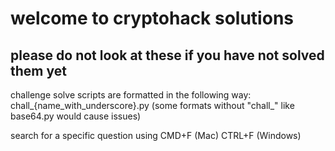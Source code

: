 # welcome to cryptohack solutions
## please do not look at these if you have not solved them yet

challenge solve scripts are formatted in the following way:
chall_{name_with_underscore}.py (some formats without "chall_" like base64.py would cause issues)

search for a specific question using CMD+F (Mac) CTRL+F (Windows)